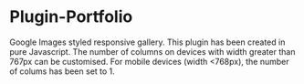 # Plugin-Portfolio
Google Images styled responsive gallery.
This plugin has been created in pure Javascript. 
The number of columns on devices with width greater than 767px can be customised.
For mobile devices (width <768px), the number of colums has been set to 1.

